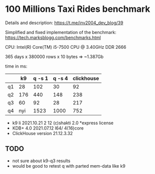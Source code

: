 # 100 Millions Taxi Rides benchmark

Details and description: https://t.me/inv2004_dev_blog/39

Simplified and fixed implementation of the benchmark: https://tech.marksblogg.com/benchmarks.html

CPU: Intel(R) Core(TM) i5-7500 CPU @ 3.40GHz DDR 2666

365 days x 380000 rows x 10 bytes => ~1.387Gb

time in ms:

|    | k9  | q -s 1 | q -s 4 | clickhouse |
|----|-----|--------|--------|------------|
| q1 | 28  | 102    | 30     | 92         |
| q2 | 176 | 440    | 148    | 238        |
| q3 | 60  | 92     | 28     | 217        |
| q4 | nyi | 1523   | 1000   | 752        |

* k9 li 2021.10.21 2 12 (c)shakti 2.0 *express license
* KDB+ 4.0 2021.07.12 l64/ 4(16)core
* ClickHouse version 21.12.3.32

## TODO
- not sure about k9-q3 results
- would be good to retest q with parted mem-data like k9
